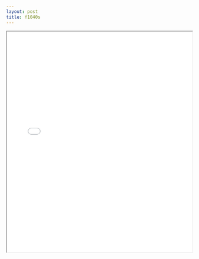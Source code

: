 ```yaml
---
layout: post
title: f1040s
---
```


<div class="pdf-container">
<iframe src="/assets/pdfs/f1040s.pdf" height="600" width="100%" allowFullScreen="true"></iframe>
</div>

